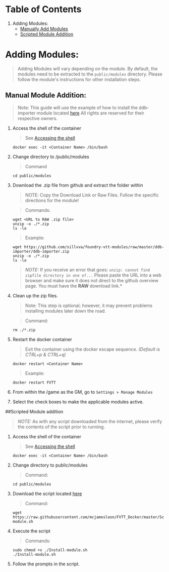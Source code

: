 # Table of Contents
1. Adding Modules:
   - [Manually Add Modules](#manual-module-addition)
   - [Scripted Module Addition](#script-module-addition)

# Adding Modules:
> Adding Modules will vary depending on the module. By default, the modules need to be extracted to the `public/modules` directory. Please follow the module's instructions for other installation steps.

## Manual Module Addition:
> Note: This guide will use the example of how to install the ddb-importer module located [here](https://github.com/sillvva/foundry-vtt-modules/tree/master/ddb-importer) All rights are reserved for their respective owners.

1. Access the shell of the container
   > See [Accessing the shell](docs/Administration#accessing-the-shell)
   ```
   docker exec -it <Container Name> /bin/bash
   ```

2. Change directory to /public/modules
   > Command
   ```
   cd public/modules
   ```

3. Download the .zip file from github and extract the folder within
   > NOTE: Copy the Download Link or Raw Files. Follow the specific directions for the module!

   > Commands:
   ```
   wget <URL to RAW .zip file>
   unzip -o ./*.zip
   ls -la
   ```

   > Example:
   ```
   wget https://github.com/sillvva/foundry-vtt-modules/raw/master/ddb-importer/ddb-importer.zip
   unzip -o ./*.zip
   ls -la
   ```
   > *NOTE:* If you receive an error that goes: `unzip: cannot find zipfile directory in one of...` Please paste the URL into a web browser and make sure it does not direct to the github overview page. You must have the **RAW** download link.*

4. Clean up the zip files.
   > Note: This step is optional; however, it may prevent problems installing modules later down the road.

   > Command:
   ```
   rm ./*.zip
   ```

4. Restart the docker container
   > Exit the container using the docker escape sequence. *(Default is CTRL+p & CTRL+q)*
   ```
   docker restart <Container Name>
   ```

   > Example:
   ```
   docker restart FVTT
   ```

5. From within the <ipaddress>/game as the GM, go to `Settings > Manage Modules`

6. Select the check boxes to make the applicable modules active.

##Scripted Module addition
> *NOTE:* As with any script downloaded from the internet, please verify the contents of the script prior to running.

1. Access the shell of the container
   > See [Accessing the shell](docs/Administration#accessing-the-shell)
   ```
   docker exec -it <Container Name> /bin/bash
   ```

2. Change directory to public/modules
   > Command:
   ```
   cd public/modules
   ```

3. Download the script located [here](scripts/Install-module.sh)
   > Command:
   ```
   wget https://raw.githubusercontent.com/mcjamesloon/FVTT_Docker/master/Scripts/Install-module.sh
   ```

4. Execute the script
   > Commands:
   ```
   sudo chmod +x ./Install-module.sh
   ./Install-module.sh
   ```

5. Follow the prompts in the script.
